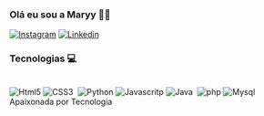 ### Olá eu sou a Maryy 👋🏻


[![Instagram](https://img.shields.io/badge/Instagram-E4405F?style=for-the-badge&logo=instagram&logoColor=white)](htpps://Dev_Maryy)
[![Linkedin](https://img.shields.io/badge/LinkedIn-0077B5?style=for-the-badge&logo=linkedin&logoColor=white)](https://www.linkedin.com/in/mariane-batista-1b5854294)


### Tecnologias 💻
<div style="display: inline-block"><br/>
<img align="center" alt="Html5" src="https://img.shields.io/badge/HTML5-E34F26?style=for-the-badge&logo=html5&logoColor=white"></div>
<div style="display: inline-block"><br/>
<img align="center" alt="CSS3" src="https://img.shields.io/badge/CSS3-1572B6?style=for-the-badge&logo=css3&logoColor=white"></div>
<div style="display: inline-block"><br/></div>
<img align="center" alt="Python" src="https://img.shields.io/badge/Python-14354C?style=for-the-badge&logo=python&logoColor=white"></div>
<div style="display: inline-block"><br/>
<img align="center" alt="Javascritp" src="https://img.shields.io/badge/JavaScript-323330?style=for-the-badge&logo=javascript&logoColor=F7DF1E"></div>
<div style="display: inline-block"><br/>
<img align="center" alt="Java" src="https://img.shields.io/badge/Java-ED8B00?style=for-the-badge&logo=openjdk&logoColor=white"></div>
<div style="display: inline-block"><br/>
</div>
<img align="center" alt="php" src="https://img.shields.io/badge/PHP-777BB4?style=for-the-badge&logo=php&logoColor=white"></div>
<div style="display: inline-block"><br/>
<img align="center" alt="Mysql" src="https://img.shields.io/badge/MySQL-00000F?style=for-the-badge&logo=mysql&logoColor=white"></div>

<br/>
Apaixonada por Tecnologia
